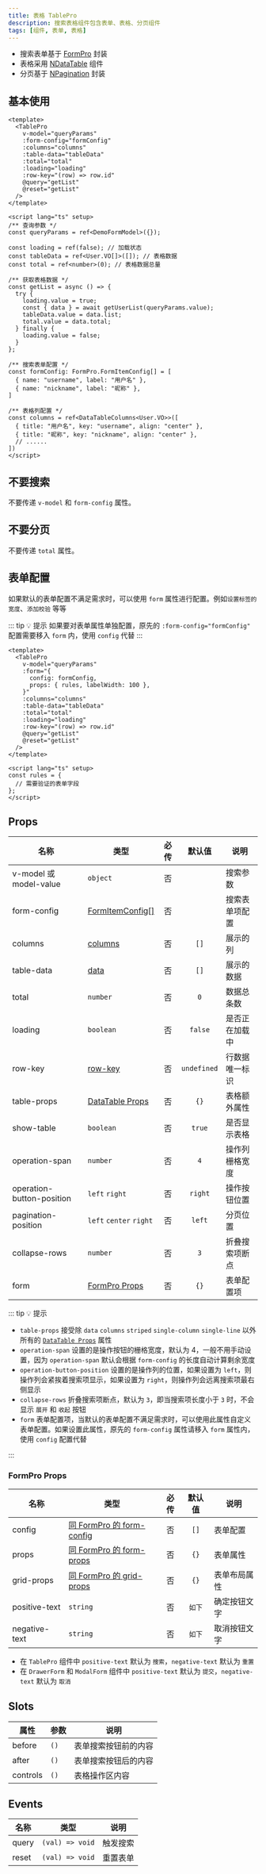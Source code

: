 ```yaml
---
title: 表格 TablePro
description: 搜索表格组件包含表单、表格、分页组件
tags: [组件, 表单, 表格]
---
```


- 搜索表单基于 [FormPro](/components/form-pro) 封装
- 表格采用 [NDataTable](https://www.naiveui.com/zh-CN/os-theme/components/data-table) 组件
- 分页基于 [NPagination](https://www.naiveui.com/zh-CN/os-theme/components/pagination) 封装

## 基本使用

```vue [vue]
<template>
  <TablePro
    v-model="queryParams"
    :form-config="formConfig"
    :columns="columns"
    :table-data="tableData"
    :total="total"
    :loading="loading"
    :row-key="(row) => row.id"
    @query="getList"
    @reset="getList"
  />
</template>

<script lang="ts" setup>
/** 查询参数 */
const queryParams = ref<DemoFormModel>({});

const loading = ref(false); // 加载状态
const tableData = ref<User.VO[]>([]); // 表格数据
const total = ref<number>(0); // 表格数据总量

/** 获取表格数据 */
const getList = async () => {
  try {
    loading.value = true;
    const { data } = await getUserList(queryParams.value);
    tableData.value = data.list;
    total.value = data.total;
  } finally {
    loading.value = false;
  }
};

/** 搜索表单配置 */
const formConfig: FormPro.FormItemConfig[] = [
  { name: "username", label: "用户名" },
  { name: "nickname", label: "昵称" },
]

/** 表格列配置 */
const columns = ref<DataTableColumns<User.VO>>([
  { title: "用户名", key: "username", align: "center" },
  { title: "昵称", key: "nickname", align: "center" },
  // ......
])
</script>
```

## 不要搜索

不要传递 `v-model` 和 `form-config` 属性。

## 不要分页

不要传递 `total` 属性。

## 表单配置

如果默认的表单配置不满足需求时，可以使用 `form` 属性进行配置。例如`设置标签的宽度`、`添加校验` 等等

::: tip 💡 提示
如果要对表单属性单独配置，原先的 `:form-config="formConfig"` 配置需要移入 `form` 内，使用 `config` 代替
:::

```vue [vue]
<template>
  <TablePro
    v-model="queryParams"
    :form="{
      config: formConfig,
      props: { rules, labelWidth: 100 },
    }"
    :columns="columns"
    :table-data="tableData"
    :total="total"
    :loading="loading"
    :row-key="(row) => row.id"
    @query="getList"
    @reset="getList"
  />
</template>

<script lang="ts" setup>
const rules = {
  // 需要验证的表单字段
};
</script>
```

## Props

| 名称 | 类型 | 必传 | 默认值 | 说明 |
| --- | --- | :--: | :--: | --- |
| v-model 或 model-value | `object` | 否 | | 搜索参数 |
| form-config | [FormItemConfig[]](/components/form-pro#formitemconfig) | 否 | | 搜索表单项配置 |
| columns | [columns](https://www.naiveui.com/zh-CN/os-theme/components/data-table#DataTable-Props) | 否 | `[]` | 展示的列 |
| table-data | [data](https://www.naiveui.com/zh-CN/os-theme/components/data-table#DataTable-Props) | 否 | `[]` | 展示的数据 |
| total | `number` | 否 | `0` | 数据总条数 |
| loading | `boolean` | 否 | `false` | 是否正在加载中 |
| row-key | [row-key](https://www.naiveui.com/zh-CN/os-theme/components/data-table#DataTable-Props) | 否 | `undefined` | 行数据唯一标识 |
| table-props | [DataTable Props](https://www.naiveui.com/zh-CN/os-theme/components/data-table#DataTable-Props) | 否 | `{}` | 表格额外属性 |
| show-table | `boolean` | 否 | `true` | 是否显示表格 |
| operation-span | `number` | 否 | `4` | 操作列栅格宽度 |
| operation-button-position | `left` `right` | 否 | `right` | 操作按钮位置 |
| pagination-position | `left` `center` `right` | 否 | `left` | 分页位置 |
| collapse-rows | `number` | 否 | `3` | 折叠搜索项断点 |
| form | [FormPro Props](/components/table-pro#formpro-props) | 否 | `{}` | 表单配置项 |

::: tip 💡 提示

- `table-props` 接受除 `data` `columns` `striped` `single-column` `single-line` 以外所有的 [`DataTable Props`](https://www.naiveui.com/zh-CN/os-theme/components/data-table#DataTable-Props) 属性
- `operation-span` 设置的是操作按钮的栅格宽度，默认为 4，一般不用手动设置，因为 `operation-span` 默认会根据 `form-config` 的长度自动计算剩余宽度
- `operation-button-position` 设置的是操作列的位置，如果设置为 `left`，则操作列会紧挨着搜索项显示，如果设置为 `right`，则操作列会远离搜索项最右侧显示
- `collapse-rows` 折叠搜索项断点，默认为 `3`，即当搜索项长度小于 `3` 时，不会显示 `展开` 和 `收起` 按钮
- `form` 表单配置项，当默认的表单配置不满足需求时，可以使用此属性自定义表单配置。如果设置此属性，原先的 `form-config` 属性请移入 `form` 属性内，使用 `config` 配置代替

:::

### FormPro Props

| 名称 | 类型 | 必传 | 默认值 | 说明 |
| --- | --- | :--: | :--: | --- |
| config | [同 FormPro 的 form-config](/components/form-pro#formitemconfig) | 否 | `[]` | 表单配置 |
| props | [同 FormPro 的 form-props](/components/form-pro#props)  | 否 | `{}` | 表单属性 |
| grid-props | [同 FormPro 的 grid-props](/components/form-pro#props) | 否 | `{}` | 表单布局属性 |
| positive-text | `string` | 否 | `如下` | 确定按钮文字 |
| negative-text | `string` | 否 | `如下` | 取消按钮文字 |

- 在 `TablePro` 组件中 `positive-text` 默认为 `搜索`，`negative-text` 默认为 `重置`
- 在 `DrawerForm` 和 `ModalForm` 组件中 `positive-text` 默认为 `提交`，`negative-text` 默认为 `取消`


## Slots

| 属性 | 参数 | 说明 |
| --- | --- | --- |
| before | `()` | 表单搜索按钮前的内容 |
| after | `()` | 表单搜索按钮后的内容 |
| controls | `()` | 表格操作区内容 |

## Events

| 名称 | 类型 | 说明 |
| --- | --- | --- |
| query | `(val) => void` | 触发搜索 |
| reset | `(val) => void` | 重置表单 |

